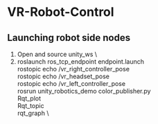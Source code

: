 # VR-Robot-Control
## Launching robot side nodes
1. Open and source unity_ws \
2. roslaunch ros_tcp_endpoint endpoint.launch \
rostopic echo /vr_right_controller_pose \
rostopic echo /vr_headset_pose \
rostopic echo /vr_left_controller_pose \
rosrun unity_robotics_demo color_publisher.py \
Rqt_plot \
Rqt_topic \
rqt_graph \
